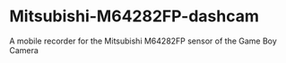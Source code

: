 # Mitsubishi-M64282FP-dashcam
A mobile recorder for the Mitsubishi M64282FP sensor of the Game Boy Camera
